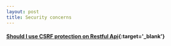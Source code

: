 ```yaml
---
layout: post
title: Security concerns
---
```


#### [Should I use CSRF protection on Restful Api](https://security.stackexchange.com/questions/166724/should-i-use-csrf-protection-on-rest-api-endpoints){:target='_blank'}

